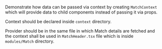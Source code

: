 Demonstrate how data can be passed via context by creating `MatchContext` which will provide data to child components instead of passing it via props.

Context should be declared inside `context` directory.

Provider should be in the same file in which Match details are fetched and the context shall be used in `MatchHeader.tsx` file which is inside `modules/Match` directory.
